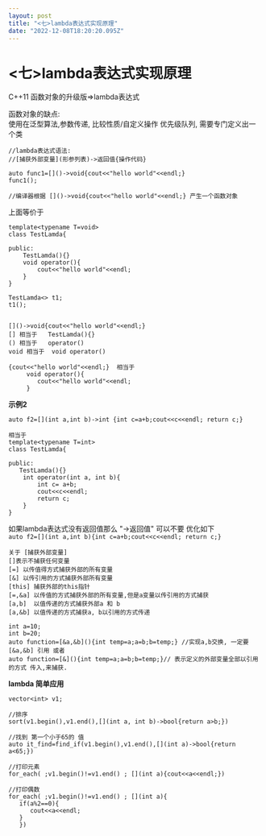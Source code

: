 ```yaml
---
layout: post
title: "<七>lambda表达式实现原理"
date: "2022-12-08T18:20:20.095Z"
---
```

<七>lambda表达式实现原理
================

C++11 函数对象的升级版=>lambda表达式

函数对象的缺点:  
使用在泛型算法,参数传递, 比较性质/自定义操作 优先级队列, 需要专门定义出一个类

    //lambda表达式语法:
    //[捕获外部变量](形参列表)->返回值{操作代码}
    
    auto func1=[]()->void{cout<<"hello world"<<endl;}
    func1();
    
    //编译器根据 []()->void{cout<<"hello world"<<endl;} 产生一个函数对象
    
    

上面等价于

    template<typename T=void>
    class TestLamda{
    
    public:
        TestLamda(){}
        void operator(){
            cout<<"hello world"<<endl;
        }
    }
    
    TestLamda<> t1;
    t1();
    

    []()->void{cout<<"hello world"<<endl;}
    [] 相当于   TestLamda(){}
    () 相当于   operator()
    void 相当于  void operator()
    
    {cout<<"hello world"<<endl;}  相当于
         void operator(){
            cout<<"hello world"<<endl;
         }
    

**示例2**

    auto f2=[](int a,int b)->int {int c=a+b;cout<<c<<endl; return c;}
    
    相当于
    template<typename T=int>
    class TestLamda{
    
    public:
       TestLamda(){}
        int operator(int a, int b){
            int c= a+b;
            cout<<c<<endl;
            return c;
        }
    }
    

如果lambda表达式没有返回值那么 "->返回值" 可以不要 优化如下  
`auto f2=[](int a,int b){int c=a+b;cout<<c<<endl; return c;}`

    关于 [捕获外部变量]
    []表示不捕获任何变量
    [=] 以传值得方式捕获外部的所有变量
    [&] 以传引用的方式捕获外部所有变量
    [this] 捕获外部的this指针
    [=,&a] 以传值的方式捕获外部的所有变量,但是a变量以传引用的方式捕获
    [a,b]  以值传递的方式捕获外部a 和 b
    [a,&b] 以值传递的方式捕获a, b以引用的方式传递
    
    int a=10;
    int b=20;
    auto function=[&a,&b](){int temp=a;a=b;b=temp;} //实现a,b交换, 一定要 [&a,&b] 引用 或者
    auto function=[&](){int temp=a;a=b;b=temp;}// 表示定义的外部变量全部以引用的方式 传入,来捕获.
    
    
    
    

**lambda 简单应用**

    vector<int> v1;
    
    //排序
    sort(v1.begin(),v1.end(),[](int a, int b)->bool{return a>b;})
    
    //找到 第一个小于65的 值
    auto it_find=find_if(v1.begin(),v1.end(),[](int a)->bool{return a<65;})
    
    //打印元素
    for_each( ;v1.begin()!=v1.end() ; [](int a){cout<<a<<endl;})
    
    //打印偶数
    for_each( ;v1.begin()!=v1.end() ; [](int a){
       if(a%2==0){
          cout<<a<<endl;
       }
       })